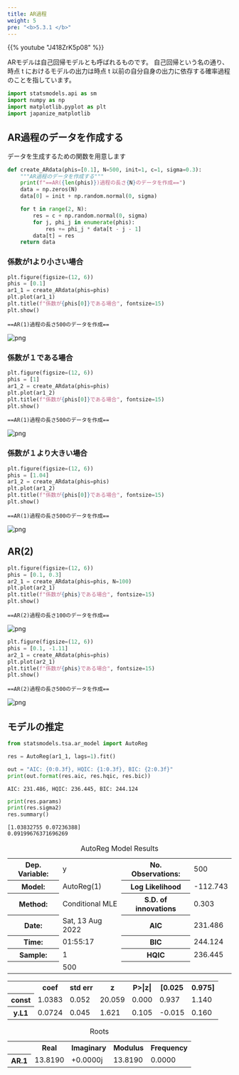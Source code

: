 ```yaml
---
title: AR過程
weight: 5
pre: "<b>5.3.1 </b>"
---
```


{{% youtube "J418ZrK5p08" %}}

<div class="pagetop-box">
ARモデルは自己回帰モデルとも呼ばれるものです。
自己回帰という名の通り、時点 t におけるモデルの出力は時点 t 以前の自分自身の出力に依存する確率過程のことを指しています。
</div>

```python
import statsmodels.api as sm
import numpy as np
import matplotlib.pyplot as plt
import japanize_matplotlib
```

## AR過程のデータを作成する
データを生成するための関数を用意します


```python
def create_ARdata(phis=[0.1], N=500, init=1, c=1, sigma=0.3):
    """AR過程のデータを作成する"""
    print(f"==AR({len(phis)})過程の長さ{N}のデータを作成==")
    data = np.zeros(N)
    data[0] = init + np.random.normal(0, sigma)

    for t in range(2, N):
        res = c + np.random.normal(0, sigma)
        for j, phi_j in enumerate(phis):
            res += phi_j * data[t - j - 1]
        data[t] = res
    return data
```

### 係数が1より小さい場合


```python
plt.figure(figsize=(12, 6))
phis = [0.1]
ar1_1 = create_ARdata(phis=phis)
plt.plot(ar1_1)
plt.title(f"係数が{phis[0]}である場合", fontsize=15)
plt.show()
```

    ==AR(1)過程の長さ500のデータを作成==



    
![png](/images/timeseries/model/005-AR-process_files/005-AR-process_4_1.png)
    


### 係数が１である場合


```python
plt.figure(figsize=(12, 6))
phis = [1]
ar1_2 = create_ARdata(phis=phis)
plt.plot(ar1_2)
plt.title(f"係数が{phis[0]}である場合", fontsize=15)
plt.show()
```

    ==AR(1)過程の長さ500のデータを作成==



    
![png](/images/timeseries/model/005-AR-process_files/005-AR-process_6_1.png)
    


### 係数が１より大きい場合


```python
plt.figure(figsize=(12, 6))
phis = [1.04]
ar1_2 = create_ARdata(phis=phis)
plt.plot(ar1_2)
plt.title(f"係数が{phis[0]}である場合", fontsize=15)
plt.show()
```

    ==AR(1)過程の長さ500のデータを作成==



    
![png](/images/timeseries/model/005-AR-process_files/005-AR-process_8_1.png)
    


## AR(2)


```python
plt.figure(figsize=(12, 6))
phis = [0.1, 0.3]
ar2_1 = create_ARdata(phis=phis, N=100)
plt.plot(ar2_1)
plt.title(f"係数が{phis}である場合", fontsize=15)
plt.show()
```

    ==AR(2)過程の長さ100のデータを作成==



    
![png](/images/timeseries/model/005-AR-process_files/005-AR-process_10_1.png)
    



```python
plt.figure(figsize=(12, 6))
phis = [0.1, -1.11]
ar2_1 = create_ARdata(phis=phis)
plt.plot(ar2_1)
plt.title(f"係数が{phis}である場合", fontsize=15)
plt.show()
```

    ==AR(2)過程の長さ500のデータを作成==



    
![png](/images/timeseries/model/005-AR-process_files/005-AR-process_11_1.png)
    


## モデルの推定


```python
from statsmodels.tsa.ar_model import AutoReg

res = AutoReg(ar1_1, lags=1).fit()

out = "AIC: {0:0.3f}, HQIC: {1:0.3f}, BIC: {2:0.3f}"
print(out.format(res.aic, res.hqic, res.bic))
```

    AIC: 231.486, HQIC: 236.445, BIC: 244.124



```python
print(res.params)
print(res.sigma2)
res.summary()
```

    [1.03832755 0.07236388]
    0.09199676371696269





<table class="simpletable">
<caption>AutoReg Model Results</caption>
<tr>
  <th>Dep. Variable:</th>         <td>y</td>        <th>  No. Observations:  </th>    <td>500</td>  
</tr>
<tr>
  <th>Model:</th>            <td>AutoReg(1)</td>    <th>  Log Likelihood     </th> <td>-112.743</td>
</tr>
<tr>
  <th>Method:</th>         <td>Conditional MLE</td> <th>  S.D. of innovations</th>   <td>0.303</td> 
</tr>
<tr>
  <th>Date:</th>          <td>Sat, 13 Aug 2022</td> <th>  AIC                </th>  <td>231.486</td>
</tr>
<tr>
  <th>Time:</th>              <td>01:55:17</td>     <th>  BIC                </th>  <td>244.124</td>
</tr>
<tr>
  <th>Sample:</th>                <td>1</td>        <th>  HQIC               </th>  <td>236.445</td>
</tr>
<tr>
  <th></th>                      <td>500</td>       <th>                     </th>     <td> </td>   
</tr>
</table>
<table class="simpletable">
<tr>
    <td></td>       <th>coef</th>     <th>std err</th>      <th>z</th>      <th>P>|z|</th>  <th>[0.025</th>    <th>0.975]</th>  
</tr>
<tr>
  <th>const</th> <td>    1.0383</td> <td>    0.052</td> <td>   20.059</td> <td> 0.000</td> <td>    0.937</td> <td>    1.140</td>
</tr>
<tr>
  <th>y.L1</th>  <td>    0.0724</td> <td>    0.045</td> <td>    1.621</td> <td> 0.105</td> <td>   -0.015</td> <td>    0.160</td>
</tr>
</table>
<table class="simpletable">
<caption>Roots</caption>
<tr>
    <td></td>   <th>            Real</th>  <th>         Imaginary</th> <th>         Modulus</th>  <th>        Frequency</th>
</tr>
<tr>
  <th>AR.1</th> <td>          13.8190</td> <td>          +0.0000j</td> <td>          13.8190</td> <td>           0.0000</td>
</tr>
</table>


